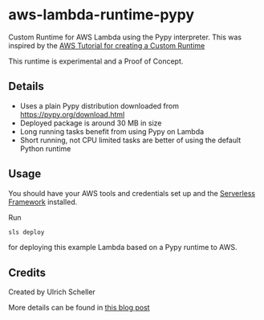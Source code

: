 # aws-lambda-runtime-pypy
Custom Runtime for AWS Lambda using the Pypy interpreter. This was inspired by
the [AWS Tutorial for creating a Custom Runtime](https://docs.aws.amazon.com/lambda/latest/dg/runtimes-walkthrough.html)

This runtime is experimental and a Proof of Concept.

## Details

 * Uses a plain Pypy distribution downloaded from https://pypy.org/download.html
 * Deployed package is around 30 MB in size
 * Long running tasks benefit from using Pypy on Lambda
 * Short running, not CPU limited tasks are better of using the default Python runtime
 
## Usage

You should have your AWS tools and credentials set up and the [Serverless Framework](https://serverless.com/) installed.

Run
```bash
sls deploy
```
for deploying this example Lambda based on a Pypy runtime to AWS.

## Credits

Created by Ulrich Scheller

More details can be found in [this blog post](https://www.ulrich-scheller.de/a-pypy-runtime-for-aws-lambda/)
